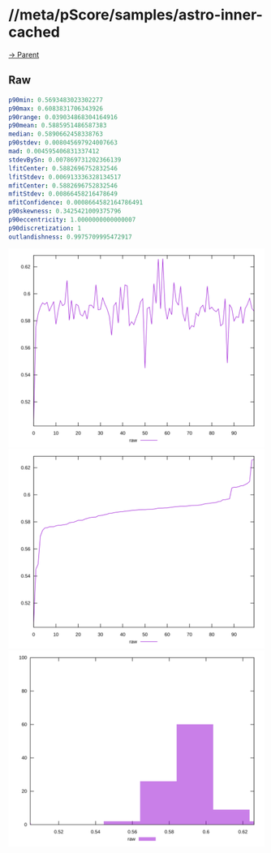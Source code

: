 
# //meta/pScore/samples/astro-inner-cached

[→ Parent](../..)


## Raw


```yaml
p90min: 0.5693483023302277
p90max: 0.6083831706343926
p90range: 0.039034868304164916
p90mean: 0.5885951486587383
median: 0.5890662458338763
p90stdev: 0.008045697924007663
mad: 0.004595406831337412
stdevBySn: 0.007869731202366139
lfitCenter: 0.5882696752832546
lfitStdev: 0.006913336328134517
mfitCenter: 0.5882696752832546
mfitStdev: 0.00866458216478649
mfitConfidence: 0.0008664582164786491
p90skewness: 0.3425421009375796
p90eccentricity: 1.0000000000000007
p90discretization: 1
outlandishness: 0.9975709995472917

```

![PLOT: raw-values](./raw/values.svg)![PLOT: raw-sorted](./raw/sorted.svg)![PLOT: raw-histogram](./raw/histogram.svg)